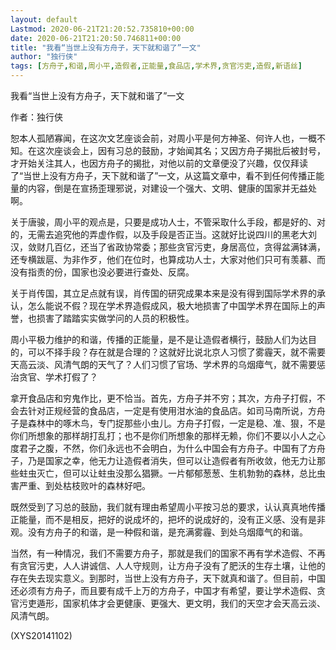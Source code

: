 ```yaml
---
layout: default
Lastmod: 2020-06-21T21:20:52.735810+00:00
date: 2020-06-21T21:20:50.746811+00:00
title: "我看“当世上没有方舟子，天下就和谐了”一文"
author: "独行侠"
tags: [方舟子,和谐,周小平,造假者,正能量,食品店,学术界,贪官污吏,造假,新语丝]
---
```


我看“当世上没有方舟子，天下就和谐了”一文

作者：独行侠

恕本人孤陋寡闻，在这次文艺座谈会前，对周小平是何方神圣、何许人也，一概不知。在这次座谈会上，因有习总的鼓励，才始闻其名；又因方舟子揭批后被封号，才开始关注其人，也因方舟子的揭批，对他以前的文章便没了兴趣，仅仅拜读了“当世上没有方舟子，天下就和谐了”一文，从这篇文章中，看不到任何传播正能量的内容，倒是在宣扬歪理邪说，对建设一个强大、文明、健康的国家并无益处啊。

关于唐骏，周小平的观点是，只要是成功人士，不管采取什么手段，都是好的、对的，无需去追究他的弄虚作假，以及手段是否正当。这就好比说四川的黑老大刘汉，敛财几百亿，还当了省政协常委；那些贪官污吏，身居高位，贪得盆满钵满，还专横跋扈、为非作歹，他们在位时，也算成功人士，大家对他们只可有羡慕、而没有指责的份，国家也没必要进行查处、反腐。

关于肖传国，其立足点就有误，肖传国的研究成果本来是没有得到国际学术界的承认，怎么能说不假？现在学术界造假成风，极大地损害了中国学术界在国际上的声誉，也损害了踏踏实实做学问的人员的积极性。

周小平极力维护的和谐，传播的正能量，是不是让造假者横行，鼓励人们为达目的，可以不择手段？存在就是合理的？这就好比说北京人习惯了雾霾天，就不需要天高云淡、风清气朗的天气了？人们习惯了官场、学术界的乌烟瘴气，就不需要惩治贪官、学术打假了？

拿开食品店和穷鬼作比，更不恰当。首先，方舟子并不穷；其次，方舟子打假，不会去针对正规经营的食品店，一定是有使用泔水油的食品店。如司马南所说，方舟子是森林中的啄木鸟，专门捉那些小虫儿。方舟子打假，一定是稳、准、狠，不是你们所想象的那样胡打乱打；也不是你们所想象的那样无赖，你们不要以小人之心度君子之腹，不然，你们永远也不会明白，为什么中国会有方舟子。中国有了方舟子，乃是国家之幸，他无力让造假者消失，但可以让造假者有所收敛，他无力让那些蛀虫灭亡，但可以让蛀虫没那么猖獗。一片郁郁葱葱、生机勃勃的森林，总比虫害严重、到处枯枝败叶的森林好吧。

既然受到了习总的鼓励，我们就有理由希望周小平按习总的要求，认认真真地传播正能量，而不是相反，把好的说成坏的，把坏的说成好的，没有正义感、没有是非观。没有方舟子的和谐，是一种假和谐，是充满雾霾、到处乌烟瘴气的和谐。

当然，有一种情况，我们不需要方舟子，那就是我们的国家不再有学术造假、不再有贪官污吏，人人讲诚信、人人守规则，让方舟子没有了肥沃的生存土壤，让他的存在失去现实意义。到那时，当世上没有方舟子，天下就真和谐了。但目前，中国还必须有方舟子，而且要有成千上万的方舟子，中国才有希望，要让学术造假、贪官污吏遁形，国家机体才会更健康、更强大、更文明，我们的天空才会天高云淡、风清气朗。

(XYS20141102)

